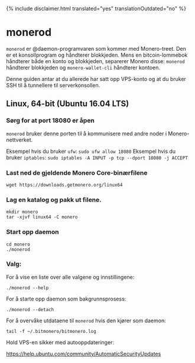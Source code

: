 {% include disclaimer.html translated="yes" translationOutdated="no" %}

# monerod

`monerod` er @daemon-programvaren som kommer med Monero-treet. Den er et konsollprogram og håndterer blokkjeden. Mens en bitcoin-lommebok håndterer både en konto og blokkjeden, separerer Monero disse: `monerod` håndterer blokkjeden og `monero-wallet-cli` håndterer kontoen.

Denne guiden antar at du allerede har satt opp VPS-konto og at du bruker SSH til å tunnellere til serverkonsollen.

## Linux, 64-bit (Ubuntu 16.04 LTS)

### Sørg for at port 18080 er åpen
`monerod` bruker denne porten til å kommunisere med andre noder i Monero-nettverket.

Eksempel hvis du bruker `ufw`: `sudo ufw allow 18080`
Eksempel hvis du bruker `iptables`: `sudo iptables -A INPUT -p tcp --dport 18080 -j ACCEPT`

### Last ned de gjeldende Monero Core-binærfilene

    wget https://downloads.getmonero.org/linux64

### Lag en katalog og pakk ut filene.

    mkdir monero
    tar -xjvf linux64 -C monero

### Start opp daemon

    cd monero
    ./monerod

### Valg:

For å vise en liste over alle valgene og innstillingene:

    ./monerod --help

For å starte opp daemon som bakgrunnsprosess:

    ./monerod --detach

For å overvåke utdataene til `monerod` hvis den kjører som daemon:

    tail -f ~/.bitmonero/bitmonero.log

Hold VPS-en sikker med autooppdateringer:

https://help.ubuntu.com/community/AutomaticSecurityUpdates


